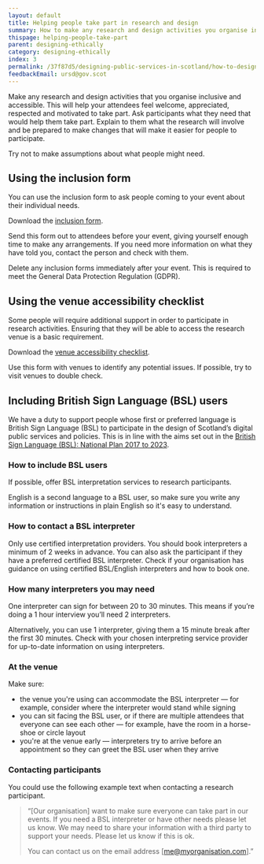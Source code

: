 ```yaml
---
layout: default
title: Helping people take part in research and design
summary: How to make any research and design activities you organise inclusive and accessible.
thispage: helping-people-take-part
parent: designing-ethically
category: designing-ethically
index: 3
permalink: /37f87d5/designing-public-services-in-scotland/how-to-design-services/designing-ethically/helping-people-take-part/
feedbackEmail: ursd@gov.scot
---
```


Make any research and design activities that you organise inclusive and accessible. This will help your attendees feel welcome, appreciated, respected and motivated to take part.
Ask participants what they need that would help them take part. Explain to them what the research will involve and be prepared to make changes that will make it easier for people to participate.

Try not to make assumptions about what people might need.

## Using the inclusion form

You can use the inclusion form to ask people coming to your event about their individual needs.

Download the [inclusion form](/assets/downloads/playbook/inclusion-form.pdf).

Send this form out to attendees before your event, giving yourself enough time to make any arrangements. If you need more information on what they have told you, contact the person and check with them.

Delete any inclusion forms immediately after your event. This is required to meet the General Data Protection Regulation (GDPR).

## Using the venue accessibility checklist

Some people will require additional support in order to participate in research activities. Ensuring that they will be able to access the research venue is a basic requirement.

Download the [venue accessibility checklist](/assets/downloads/playbook/venue-accessibility-checklist.pdf).

Use this form with venues to identify any potential issues. If possible, try to visit venues to double check.

## Including British Sign Language (BSL) users

We have a duty to support people whose first or preferred language is British Sign Language (BSL) to participate in the design of Scotland’s digital public services and policies.
This is in line with the aims set out in the [British Sign Language (BSL): National Plan 2017 to 2023](https://beta.gov.scot/publications/british-sign-language-bsl-national-plan-2017-2023/).

### How to include BSL users

If possible, offer BSL interpretation services to research participants.

English is a second language to a BSL user, so make sure you write any information or instructions in plain English so it's easy to understand.

### How to contact a BSL interpreter

Only use certified interpretation providers. You should book interpreters a minimum of 2 weeks in advance. You can also ask the participant if they have a preferred certified BSL interpreter. Check if your organisation has guidance on using certified BSL/English interpreters and how to book one.

### How many interpreters you may need

One interpreter can sign for between 20 to 30 minutes. This means if you’re doing a 1 hour interview you’ll need 2 interpreters.

Alternatively, you can use 1 interpreter, giving them a 15 minute break after the first 30 minutes. Check with your chosen interpreting service provider for up-to-date information on using interpreters.

### At the venue

Make sure:

* the venue you're using can accommodate the BSL interpreter &mdash; for example, consider where the interpreter would stand while signing
* you can sit facing the BSL user, or if there are multiple attendees that everyone can see each other &mdash; for example, have the room in a horse-shoe or circle layout
* you're at the venue early &mdash; interpreters try to arrive before an appointment so they can greet the BSL user when they arrive

### Contacting participants

You could use the following example text when contacting a research participant.

> “[Our organisation] want to make sure everyone can take part in our events. If you need a BSL interpreter or have other needs please let us know. We may need to share your information with a third party to support your needs. Please let us know if this is ok.
>
> You can contact us on the email address [me@myorganisation.com].”
